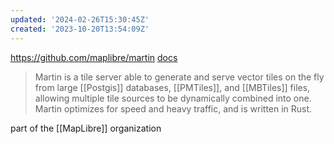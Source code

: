 ```yaml
---
updated: '2024-02-26T15:30:45Z'
created: '2023-10-20T13:54:09Z'
---
```

https://github.com/maplibre/martin
[docs](https://maplibre.org/martin/)

> Martin is a tile server able to generate and serve vector tiles on the fly from large [[Postgis]] databases, [[PMTiles]], and [[MBTiles]] files, allowing multiple tile sources to be dynamically combined into one. Martin optimizes for speed and heavy traffic, and is written in Rust.

part of the [[MapLibre]] organization